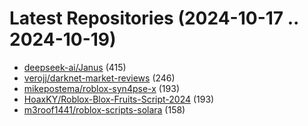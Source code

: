 # Latest Repositories (2024-10-17 .. 2024-10-19)

- [deepseek-ai/Janus](https://github.com/deepseek-ai/Janus) (415)
- [verojj/darknet-market-reviews](https://github.com/verojj/darknet-market-reviews) (246)
- [mikepostema/roblox-syn4pse-x](https://github.com/mikepostema/roblox-syn4pse-x) (193)
- [HoaxKY/Roblox-Blox-Fruits-Script-2024](https://github.com/HoaxKY/Roblox-Blox-Fruits-Script-2024) (193)
- [m3roof1441/roblox-scripts-solara](https://github.com/m3roof1441/roblox-scripts-solara) (158)

